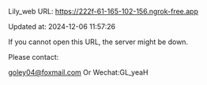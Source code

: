 Lily_web URL: https://222f-61-165-102-156.ngrok-free.app

Updated at: 2024-12-06 11:57:26

If you cannot open this URL, the server might be down.

Please contact: 

goley04@foxmail.com Or Wechat:GL_yeaH